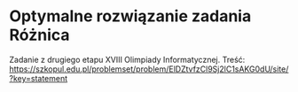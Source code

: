 # Optymalne rozwiązanie zadania Różnica 
Zadanie z drugiego etapu XVIII Olimpiady Informatycznej.
Treść:
https://szkopul.edu.pl/problemset/problem/ElDZtvfzCl9Sj2lC1sAKG0dU/site/?key=statement
